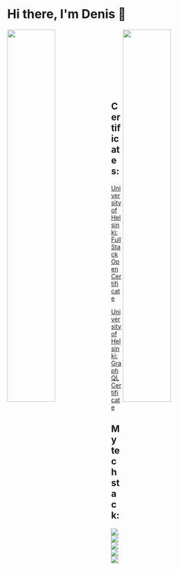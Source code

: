 # Hi there, I'm Denis 👋

<img align='left' width='47%' src="https://github-readme-stats.vercel.app/api?username=denis-rim&show_icons=true&theme=radical" />

<img align='right' width='47%' src="https://github-readme-stats.vercel.app/api/top-langs/?username=denis-rim&layout=compact" />
<br/><br/><br/><br/><br/><br/><br/><br/>

## Certificates:

[ University of Helsinki: Full Stack Open Certificate ](https://studies.cs.helsinki.fi/stats/api/certificate/fullstackopen/fi/097a852876c857d6d6306e1c8a9d6a9e)

[ University of Helsinki: Graph QL Certificate ](https://studies.cs.helsinki.fi/stats/api/certificate/fs-graphql/en/965f177a067370dba5002bb2fa22d284)

## My tech stack:

<img align='left' src="https://img.shields.io/badge/javascript-%23323330.svg?style=for-the-badge&logo=javascript&logoColor=%23F7DF1E" />

<img align='left' src="https://img.shields.io/badge/typescript-%23007ACC.svg?style=for-the-badge&logo=typescript&logoColor=white" />

<img align='left' src="https://img.shields.io/badge/react-%2320232a.svg?style=for-the-badge&logo=react&logoColor=%2361DAFB" />

<img align='left' src="https://img.shields.io/badge/node.js-6DA55F?style=for-the-badge&logo=node.js&logoColor=white" />

<img src="https://img.shields.io/badge/MongoDB-%234ea94b.svg?style=for-the-badge&logo=mongodb&logoColor=white" />
